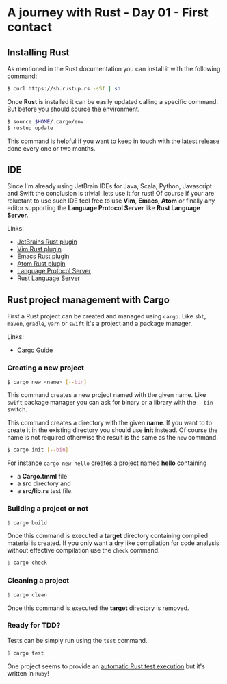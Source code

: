 # A journey with Rust - Day 01 - First contact

## Installing Rust

As mentioned in the Rust documentation you can install it with the following command:

```sh
$ curl https://sh.rustup.rs -sSf | sh                                                                                                                  
```

Once **Rust** is installed it can be easily updated calling a specific command. But before you should source the environment.

```sh
$ source $HOME/.cargo/env
$ rustup update
```

This command is helpful if you want to keep in touch with the latest release done every one or two months.

## IDE

Since I'm already using JetBrain IDEs for Java, Scala, Python, Javascript and Swift the conclusion is trivial: lets use it for rust! Of course if your are reluctant to use such IDE feel free to use **Vim**, **Emacs**, **Atom** or finally any editor supporting the **Language Protocol Server** like **Rust Language Server**.

Links:
- [JetBrains Rust plugin](https://intellij-rust.github.io)
- [Vim Rust plugin](https://github.com/rust-lang/rust.vim)
- [Emacs Rust plugin](https://github.com/rust-lang/rust-mode)
- [Atom Rust plugin](https://atom.io/packages/language-rust)
- [Language Protocol Server](https://github.com/Microsoft/language-server-protocol)
- [Rust Language Server](https://github.com/rust-lang-nursery/rls)

## Rust project management with Cargo

First a Rust project can be created and managed using `cargo`. Like `sbt`, `maven`, `gradle`, `yarn` or `swift` it's a project and a package manager.

Links:
- [Cargo Guide](http://doc.crates.io/guide.html)

### Creating a new project

```sh
$ cargo new <name> [--bin]
```

This command creates a new project named with the given name. Like `swift` package manager you can ask for binary or a library with the `--bin` switch.

This command creates a directory with the given **name**. If you want to to create it in the existing directory you should use **init** instead. Of course the name is not required otherwise the result is the same as the `new` command.

```sh
$ cargo init [--bin]
```

For instance `cargo new hello` creates a project named **hello** containing
- a **Cargo.tmml** file
- a **src** directory and
- a **src/lib.rs** test file.


### Building a project or not

```rust
$ cargo build
```

Once this command is executed a **target** directory containing compiled material is created. If you only want a dry like compilation for code analysis without effective compilation use the `check` command.

```rust
$ cargo check
```

### Cleaning a project

```rust
$ cargo clean
```

Once this command is executed the **target** directory is removed.

### Ready for TDD?

Tests can be simply run using the `test` command.

```rust
$ cargo test
```

One project seems to provide an [automatic Rust test execution](https://lpil.uk/blog/automatically-running-rust-unit-tests/) but it's written in `Ruby`!


